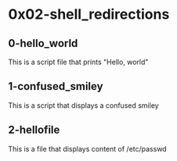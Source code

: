# 0x02-shell_redirections

## 0-hello_world

This is a script file that prints "Hello, world"

## 1-confused_smiley

This is a script that displays a confused smiley

## 2-hellofile

This is a file that displays content of /etc/passwd

